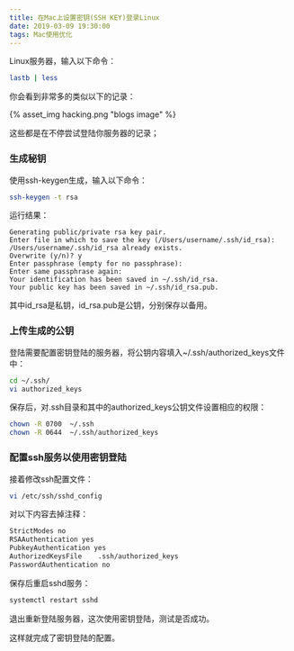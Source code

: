 ```yaml
---
title: 在Mac上设置密钥(SSH KEY)登录Linux
date: 2019-03-09 19:30:00
tags: Mac使用优化
---
```


Linux服务器，输入以下命令：
``` bash
lastb | less
```
你会看到非常多的类似以下的记录：

{% asset_img hacking.png "blogs image" %}

这些都是在不停尝试登陆你服务器的记录；

### 生成秘钥
使用ssh-keygen生成，输入以下命令：
``` bash
ssh-keygen -t rsa
```
运行结果：
```
Generating public/private rsa key pair.
Enter file in which to save the key (/Users/username/.ssh/id_rsa): 
/Users/username/.ssh/id_rsa already exists.
Overwrite (y/n)? y
Enter passphrase (empty for no passphrase): 
Enter same passphrase again: 
Your identification has been saved in ~/.ssh/id_rsa.
Your public key has been saved in ~/.ssh/id_rsa.pub.
```
其中id_rsa是私钥，id_rsa.pub是公钥，分别保存以备用。

### 上传生成的公钥

登陆需要配置密钥登陆的服务器，将公钥内容填入~/.ssh/authorized_keys文件中：

``` bash
cd ~/.ssh/
vi authorized_keys
```
保存后，对.ssh目录和其中的authorized_keys公钥文件设置相应的权限：

``` bash
chown -R 0700  ~/.ssh
chown -R 0644  ~/.ssh/authorized_keys
```

### 配置ssh服务以使用密钥登陆

接着修改ssh配置文件：
``` bash
vi /etc/ssh/sshd_config
```
对以下内容去掉注释：

``` bash
StrictModes no
RSAAuthentication yes 
PubkeyAuthentication yes 
AuthorizedKeysFile    .ssh/authorized_keys
PasswordAuthentication no
```
保存后重启sshd服务：

``` bash
systemctl restart sshd
```
退出重新登陆服务器，这次使用密钥登陆，测试是否成功。

这样就完成了密钥登陆的配置。

